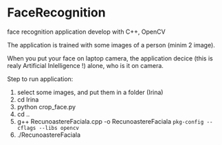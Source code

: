 # FaceRecognition
face recognition application develop with C++, OpenCV

The application is trained with some images of a person (minim 2 image).

When you put your face on laptop camera, the application decice (this is realy Artificial Inlelligence !) alone, who is it on camera.

Step to run application:

1) select some images, and put them in a folder (Irina)
2) cd Irina
3) python crop_face.py
4) cd ..
5) g++ RecunoastereFaciala.cpp -o RecunoastereFaciala `pkg-config --cflags --libs opencv`
6) ./RecunoastereFaciala




